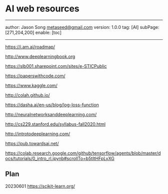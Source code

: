 # AI web resources
---
author: Jason Song <metaseed@gmail.com>
version: 1.0.0
tag: [AI]
subPage: [271,204,200]
enable: [toc]

---
https://i.am.ai/roadmap/

http://www.deeplearningbook.org

https://slb001.sharepoint.com/sites/e-STICPublic

https://paperswithcode.com/

https://www.kaggle.com/

http://colah.github.io/

https://dasha.ai/en-us/blog/log-loss-function

http://neuralnetworksanddeeplearning.com/

http://cs229.stanford.edu/syllabus-fall2020.html

http://introtodeeplearning.com/

https://pub.towardsai.net/

https://colab.research.google.com/github/tensorflow/agents/blob/master/docs/tutorials/0_intro_rl.ipynb#scrollTo=b5tItHFpLyXG
## Plan

20230601
https://scikit-learn.org/